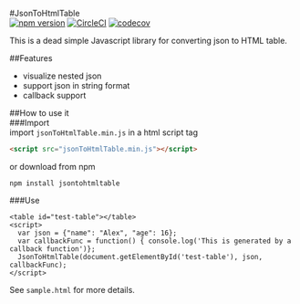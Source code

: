#JsonToHtmlTable  
[![npm version](https://badge.fury.io/js/jsontohtmltable.svg)](https://badge.fury.io/js/jsontohtmltable) 
[![CircleCI](https://circleci.com/gh/c-cho/JsonToHtmlTable/tree/master.svg?style=svg)](https://circleci.com/gh/c-cho/JsonToHtmlTable/tree/master) 
[![codecov](https://codecov.io/gh/c-cho/JsonToHtmlTable/branch/master/graph/badge.svg)](https://codecov.io/gh/c-cho/JsonToHtmlTable) 

This is a dead simple Javascript library for converting json to HTML table.

##Features
- visualize nested json
- support json in string format
- callback support

##How to use it  
###Import  
import ``jsonToHtmlTable.min.js`` in a html script tag  

```html
<script src="jsonToHtmlTable.min.js"></script>
```

or download from npm  

```
npm install jsontohtmltable
```

###Use  
```
<table id="test-table"></table>
<script>
  var json = {"name": "Alex", "age": 16};
  var callbackFunc = function() { console.log('This is generated by a callback function')};
  JsonToHtmlTable(document.getElementById('test-table'), json, callbackFunc);
</script>
```

See ``sample.html`` for more details.